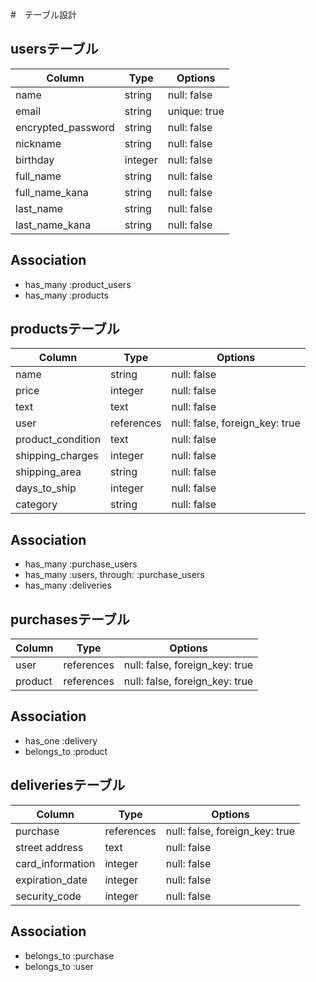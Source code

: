 #　テーブル設計

## usersテーブル

| Column             | Type    | Options      |
| ------------------ | ------- | ------------ |
| name               | string  | null: false  |
| email              | string  | unique: true |
| encrypted_password | string  | null: false  |
| nickname           | string  | null: false  |
| birthday           | integer | null: false  |
| full_name          | string  | null: false  |
| full_name_kana     | string  | null: false  |
| last_name          | string  | null: false  |
| last_name_kana     | string  | null: false  |
 
## Association
- has_many :product_users
- has_many :products

## productsテーブル

| Column            | Type        | Options                        |
| ----------------- | ----------- | ------------------------------ |
| name              | string      | null: false                    |
| price             | integer     | null: false                    |
| text              | text        | null: false                    |
| user              | references  | null: false, foreign_key: true |
| product_condition | text        | null: false                    |
| shipping_charges  | integer     | null: false                    |
| shipping_area     | string      | null: false                    |
| days_to_ship      | integer     | null: false                    |
| category          | string      | null: false                    |

## Association
- has_many :purchase_users
- has_many :users, through: :purchase_users
- has_many :deliveries


## purchasesテーブル

| Column   | Type       | Options                         |
| -------- | ---------- | ------------------------------- |
| user     | references | null: false, foreign_key: true  |
| product  | references | null: false, foreign_key: true  |

## Association
- has_one :delivery
- belongs_to :product


## deliveriesテーブル

| Column           | Type       | Options                        |
| ---------------- | ---------- | ------------------------------ |
| purchase         | references | null: false, foreign_key: true |
| street address   | text       | null: false                    | 
| card_information | integer    | null: false                    |
| expiration_date  | integer    | null: false                    |
| security_code    | integer    | null: false                    |

## Association
- belongs_to :purchase
- belongs_to :user